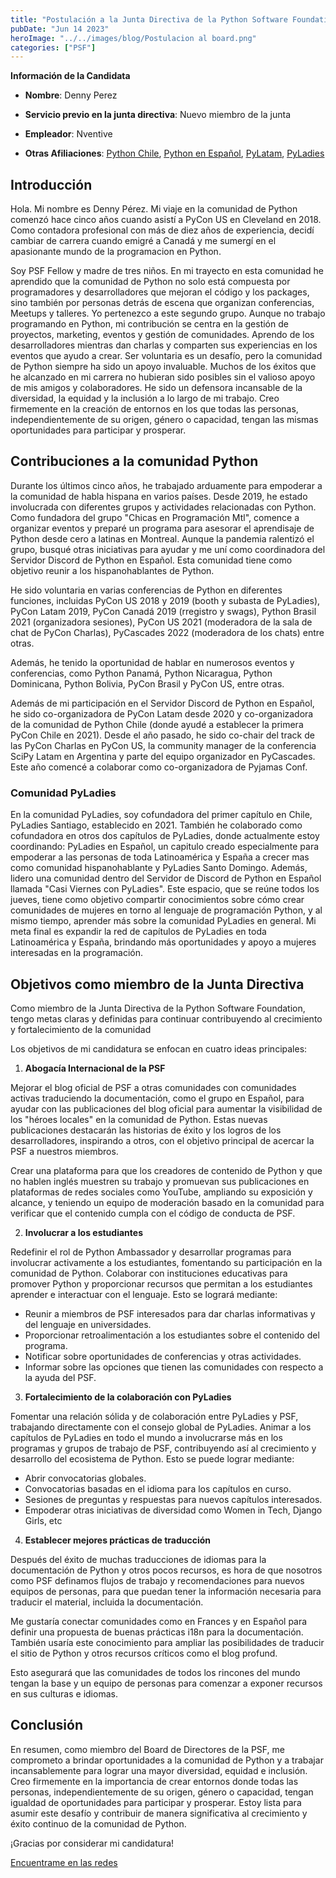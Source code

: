 ```yaml
---
title: "Postulación a la Junta Directiva de la Python Software Foundation (PSF)"
pubDate: "Jun 14 2023"
heroImage: "../../images/blog/Postulacion al board.png"
categories: ["PSF"]
---
```


**Información de la Candidata**

- **Nombre**: Denny Perez

- **Servicio previo en la junta directiva**: Nuevo miembro de la junta

- **Empleador**: Nventive

- **Otras Afiliaciones**: [<u>Python Chile</u>](https://pythonchile.cl),
  [<u>Python en Español</u>](https://hablemospython.dev),
  [<u>PyLatam</u>](https://www.pylatam.org/),
  [<u>PyLadies</u>](https://pyladies.com/)

## Introducción

Hola. Mi nombre es Denny Pérez. Mi viaje en la comunidad de Python comenzó hace
cinco años cuando asistí a PyCon US en Cleveland en 2018. Como contadora
profesional con más de diez años de experiencia, decidí cambiar de carrera
cuando emigré a Canadá y me sumergí en el apasionante mundo de la programacion
en Python.

Soy PSF Fellow y madre de tres niños. En mi trayecto en esta comunidad he
aprendido que la comunidad de Python no solo está compuesta por programadores y
desarrolladores que mejoran el código y los packages, sino también por personas
detrás de escena que organizan conferencias, Meetups y talleres. Yo pertenezco a
este segundo grupo. Aunque no trabajo programando en Python, mi contribución se
centra en la gestión de proyectos, marketing, eventos y gestión de comunidades.
Aprendo de los desarrolladores mientras dan charlas y comparten sus experiencias
en los eventos que ayudo a crear. Ser voluntaria es un desafío, pero la
comunidad de Python siempre ha sido un apoyo invaluable. Muchos de los éxitos
que he alcanzado en mi carrera no hubieran sido posibles sin el valioso apoyo de
mis amigos y colaboradores. He sido un defensora incansable de la diversidad, la
equidad y la inclusión a lo largo de mi trabajo. Creo firmemente en la creación
de entornos en los que todas las personas, independientemente de su origen,
género o capacidad, tengan las mismas oportunidades para participar y prosperar.

## Contribuciones a la comunidad Python

Durante los últimos cinco años, he trabajado arduamente para empoderar a la
comunidad de habla hispana en varios países. Desde 2019, he estado involucrada
con diferentes grupos y actividades relacionadas con Python. Como fundadora del
grupo "Chicas en Programación Mtl", comence a organizar eventos y preparé un
programa para asesorar el aprendisaje de Python desde cero a latinas en
Montreal. Aunque la pandemia ralentizó el grupo, busqué otras iniciativas para
ayudar y me uní como coordinadora del Servidor Discord de Python en Español.
Esta comunidad tiene como objetivo reunir a los hispanohablantes de Python.

He sido voluntaria en varias conferencias de Python en diferentes funciones,
incluidas PyCon US 2018 y 2019 (booth y subasta de PyLadies), PyCon Latam 2019,
PyCon Canadá 2019 (rregistro y swags), Python Brasil 2021 (organizadora
sesiones), PyCon US 2021 (moderadora de la sala de chat de PyCon Charlas),
PyCascades 2022 (moderadora de los chats) entre otras.

Además, he tenido la oportunidad de hablar en numerosos eventos y conferencias,
como Python Panamá, Python Nicaragua, Python Dominicana, Python Bolivia, PyCon
Brasil y PyCon US, entre otras.

Además de mi participación en el Servidor Discord de Python en Español, he sido
co-organizadora de PyCon Latam desde 2020 y co-organizadora de la comunidad de
Python Chile (donde ayudé a establecer la primera PyCon Chile en 2021). Desde el
año pasado, he sido co-chair del track de las PyCon Charlas en PyCon US, la
community manager de la conferencia SciPy Latam en Argentina y parte del equipo
organizador en PyCascades. Este año comencé a colaborar como co-organizadora de
Pyjamas Conf.

### **Comunidad PyLadies**

En la comunidad PyLadies, soy cofundadora del primer capítulo en Chile, PyLadies
Santiago, establecido en 2021. También he colaborado como cofundadora en otros
dos capítulos de PyLadies, donde actualmente estoy coordinando: PyLadies en
Español, un capitulo creado especialmente para empoderar a las personas de toda
Latinoamérica y España a crecer mas como comunidad hispanohablante y PyLadies
Santo Domingo. Además, lidero una comunidad dentro del Servidor de Discord de
Python en Español llamada "Casi Viernes con PyLadies". Este espacio, que se
reúne todos los jueves, tiene como objetivo compartir conocimientos sobre cómo
crear comunidades de mujeres en torno al lenguaje de programación Python, y al
mismo tiempo, aprender más sobre la comunidad PyLadies en general. Mi meta final
es expandir la red de capítulos de PyLadies en toda Latinoamérica y España,
brindando más oportunidades y apoyo a mujeres interesadas en la programación.

## Objetivos como miembro de la Junta Directiva

Como miembro de la Junta Directiva de la Python Software Foundation, tengo metas
claras y definidas para continuar contribuyendo al crecimiento y fortalecimiento
de la comunidad

Los objetivos de mi candidatura se enfocan en cuatro ideas principales:

1. **Abogacía Internacional de la PSF**

Mejorar el blog oficial de PSF a otras comunidades con comunidades activas
traduciendo la documentación, como el grupo en Español, para ayudar con las
publicaciones del blog oficial para aumentar la visibilidad de los "héroes
locales" en la comunidad de Python. Estas nuevas publicaciones destacarán las
historias de éxito y los logros de los desarrolladores, inspirando a otros, con
el objetivo principal de acercar la PSF a nuestros miembros.

Crear una plataforma para que los creadores de contenido de Python y que no
hablen inglés muestren su trabajo y promuevan sus publicaciones en plataformas
de redes sociales como YouTube, ampliando su exposición y alcance, y teniendo un
equipo de moderación basado en la comunidad para verificar que el contenido
cumpla con el código de conducta de PSF.

2. **Involucrar a los estudiantes**

Redefinir el rol de Python Ambassador y desarrollar programas para involucrar
activamente a los estudiantes, fomentando su participación en la comunidad de
Python. Colaborar con instituciones educativas para promover Python y
proporcionar recursos que permitan a los estudiantes aprender e interactuar con
el lenguaje. Esto se logrará mediante:

- Reunir a miembros de PSF interesados para dar charlas informativas y del
  lenguaje en universidades.
- Proporcionar retroalimentación a los estudiantes sobre el contenido del
  programa.
- Notificar sobre oportunidades de conferencias y otras actividades.
- Informar sobre las opciones que tienen las comunidades con respecto a la ayuda
  del PSF.

3. **Fortalecimiento de la colaboración con PyLadies**

Fomentar una relación sólida y de colaboración entre PyLadies y PSF, trabajando
directamente con el consejo global de PyLadies. Animar a los capítulos de
PyLadies en todo el mundo a involucrarse más en los programas y grupos de
trabajo de PSF, contribuyendo así al crecimiento y desarrollo del ecosistema de
Python. Esto se puede lograr mediante:

- Abrir convocatorias globales.
- Convocatorias basadas en el idioma para los capítulos en curso.
- Sesiones de preguntas y respuestas para nuevos capítulos interesados.
- Empoderar otras iniciativas de diversidad como Women in Tech, Django Girls,
  etc

4. **Establecer mejores prácticas de traducción**

Después del éxito de muchas traducciones de idiomas para la documentación de
Python y otros pocos recursos, es hora de que nosotros como PSF definamos flujos
de trabajo y recomendaciones para nuevos equipos de personas, para que puedan
tener la información necesaria para traducir el material, incluida la
documentación.

Me gustaría conectar comunidades como en Frances y en Español para definir una
propuesta de buenas prácticas i18n para la documentación. También usaría este
conocimiento para ampliar las posibilidades de traducir el sitio de Python y
otros recursos críticos como el blog profund.

Esto asegurará que las comunidades de todos los rincones del mundo tengan la
base y un equipo de personas para comenzar a exponer recursos en sus culturas e
idiomas.

## **Conclusión**

En resumen, como miembro del Board de Directores de la PSF, me comprometo a
brindar oportunidades a la comunidad de Python y a trabajar incansablemente para
lograr una mayor diversidad, equidad e inclusión. Creo firmemente en la
importancia de crear entornos donde todas las personas, independientemente de su
origen, género o capacidad, tengan igualdad de oportunidades para participar y
prosperar. Estoy lista para asumir este desafío y contribuir de manera
significativa al crecimiento y éxito continuo de la comunidad de Python.

¡Gracias por considerar mi candidatura!

[Encuentrame en las redes](https://linktr.ee/Dennyperez18)
